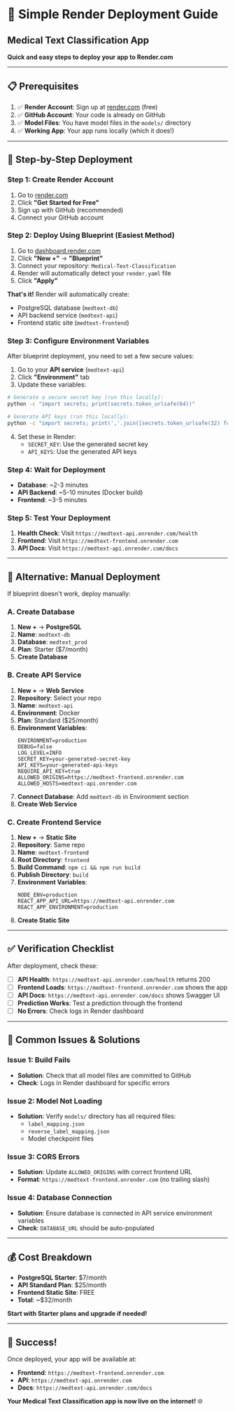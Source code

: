# 🚀 Simple Render Deployment Guide
## Medical Text Classification App

**Quick and easy steps to deploy your app to Render.com**

---

## 📋 **Prerequisites**

1. ✅ **Render Account**: Sign up at [render.com](https://render.com) (free)
2. ✅ **GitHub Account**: Your code is already on GitHub
3. ✅ **Model Files**: You have model files in the `models/` directory
4. ✅ **Working App**: Your app runs locally (which it does!)

---

## 🎯 **Step-by-Step Deployment**

### **Step 1: Create Render Account**
1. Go to [render.com](https://render.com)
2. Click **"Get Started for Free"**
3. Sign up with GitHub (recommended)
4. Connect your GitHub account

### **Step 2: Deploy Using Blueprint (Easiest Method)**
1. Go to [dashboard.render.com](https://dashboard.render.com)
2. Click **"New +"** → **"Blueprint"**
3. Connect your repository: `Medical-Text-Classification`
4. Render will automatically detect your `render.yaml` file
5. Click **"Apply"**

**That's it!** Render will automatically create:
- PostgreSQL database (`medtext-db`)
- API backend service (`medtext-api`)
- Frontend static site (`medtext-frontend`)

### **Step 3: Configure Environment Variables**
After blueprint deployment, you need to set a few secure values:

1. Go to your **API service** (`medtext-api`)
2. Click **"Environment"** tab
3. Update these variables:

```bash
# Generate a secure secret key (run this locally):
python -c "import secrets; print(secrets.token_urlsafe(64))"

# Generate API keys (run this locally):
python -c "import secrets; print(','.join([secrets.token_urlsafe(32) for _ in range(3)]))"
```

4. Set these in Render:
   - `SECRET_KEY`: Use the generated secret key
   - `API_KEYS`: Use the generated API keys

### **Step 4: Wait for Deployment**
- **Database**: ~2-3 minutes
- **API Backend**: ~5-10 minutes (Docker build)
- **Frontend**: ~3-5 minutes

### **Step 5: Test Your Deployment**
1. **Health Check**: Visit `https://medtext-api.onrender.com/health`
2. **Frontend**: Visit `https://medtext-frontend.onrender.com`
3. **API Docs**: Visit `https://medtext-api.onrender.com/docs`

---

## 🔧 **Alternative: Manual Deployment**

If blueprint doesn't work, deploy manually:

### **A. Create Database**
1. **New +** → **PostgreSQL**
2. **Name**: `medtext-db`
3. **Database**: `medtext_prod`
4. **Plan**: Starter ($7/month)
5. **Create Database**

### **B. Create API Service**
1. **New +** → **Web Service**
2. **Repository**: Select your repo
3. **Name**: `medtext-api`
4. **Environment**: Docker
5. **Plan**: Standard ($25/month)
6. **Environment Variables**:
   ```
   ENVIRONMENT=production
   DEBUG=false
   LOG_LEVEL=INFO
   SECRET_KEY=your-generated-secret-key
   API_KEYS=your-generated-api-keys
   REQUIRE_API_KEY=true
   ALLOWED_ORIGINS=https://medtext-frontend.onrender.com
   ALLOWED_HOSTS=medtext-api.onrender.com
   ```
7. **Connect Database**: Add `medtext-db` in Environment section
8. **Create Web Service**

### **C. Create Frontend Service**
1. **New +** → **Static Site**
2. **Repository**: Same repo
3. **Name**: `medtext-frontend`
4. **Root Directory**: `frontend`
5. **Build Command**: `npm ci && npm run build`
6. **Publish Directory**: `build`
7. **Environment Variables**:
   ```
   NODE_ENV=production
   REACT_APP_API_URL=https://medtext-api.onrender.com
   REACT_APP_ENVIRONMENT=production
   ```
8. **Create Static Site**

---

## ✅ **Verification Checklist**

After deployment, check these:

- [ ] **API Health**: `https://medtext-api.onrender.com/health` returns 200
- [ ] **Frontend Loads**: `https://medtext-frontend.onrender.com` shows the app
- [ ] **API Docs**: `https://medtext-api.onrender.com/docs` shows Swagger UI
- [ ] **Prediction Works**: Test a prediction through the frontend
- [ ] **No Errors**: Check logs in Render dashboard

---

## 🚨 **Common Issues & Solutions**

### **Issue 1: Build Fails**
- **Solution**: Check that all model files are committed to GitHub
- **Check**: Logs in Render dashboard for specific errors

### **Issue 2: Model Not Loading**
- **Solution**: Verify `models/` directory has all required files:
  - `label_mapping.json`
  - `reverse_label_mapping.json`
  - Model checkpoint files

### **Issue 3: CORS Errors**
- **Solution**: Update `ALLOWED_ORIGINS` with correct frontend URL
- **Format**: `https://medtext-frontend.onrender.com` (no trailing slash)

### **Issue 4: Database Connection**
- **Solution**: Ensure database is connected in API service environment variables
- **Check**: `DATABASE_URL` should be auto-populated

---

## 💰 **Cost Breakdown**

- **PostgreSQL Starter**: $7/month
- **API Standard Plan**: $25/month  
- **Frontend Static Site**: FREE
- **Total**: ~$32/month

**Start with Starter plans and upgrade if needed!**

---

## 🎉 **Success!**

Once deployed, your app will be available at:
- **Frontend**: `https://medtext-frontend.onrender.com`
- **API**: `https://medtext-api.onrender.com`
- **Docs**: `https://medtext-api.onrender.com/docs`

**Your Medical Text Classification app is now live on the internet!** 🌐
